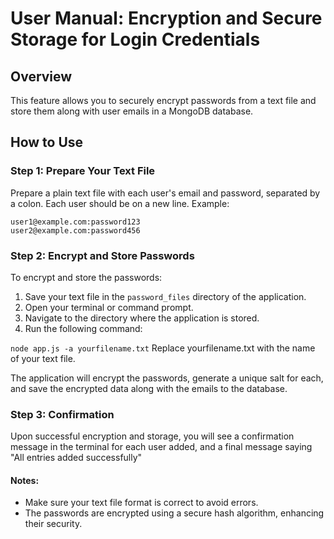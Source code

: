 # User Manual: Encryption and Secure Storage for Login Credentials

## Overview
This feature allows you to securely encrypt passwords from a text file and store them along with user emails in a MongoDB database.

## How to Use

### Step 1: Prepare Your Text File
Prepare a plain text file with each user's email and password, separated by a colon. Each user should be on a new line. Example:
```
user1@example.com:password123
user2@example.com:password456
```

### Step 2: Encrypt and Store Passwords
To encrypt and store the passwords:

1. Save your text file in the `password_files` directory of the application.
2. Open your terminal or command prompt.
3. Navigate to the directory where the application is stored.
4. Run the following command:

`node app.js -a yourfilename.txt`
Replace yourfilename.txt with the name of your text file.

The application will encrypt the passwords, generate a unique salt for each, and save the encrypted data along with the emails to the database.

### Step 3: Confirmation
Upon successful encryption and storage, you will see a confirmation message in the terminal for each user added, and a final message saying "All entries added successfully"

#### Notes:
- Make sure your text file format is correct to avoid errors.
- The passwords are encrypted using a secure hash algorithm, enhancing their security.